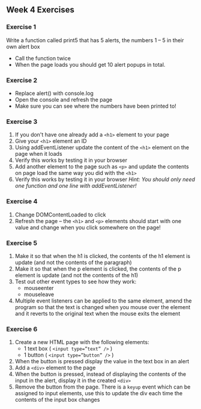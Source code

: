 ## Week 4 Exercises

### Exercise 1
Write a function called print5 that has 5 alerts, the numbers 1 – 5 in their own alert box
* Call the function twice
* When the page loads you should get 10 alert popups in total.

### Exercise 2
* Replace alert() with console.log
* Open the console and refresh the page
* Make sure you can see where the numbers have been printed to!

### Exercise 3
1. If you don't have one already add a `<h1>` element to your page
2. Give your `<h1>` element an ID
3. Using addEventListener update the content of the `<h1>` element on the page when it loads
4. Verify this works by testing it in your browser
5. Add another element to the page such as `<p>` and update the contents on page load the same way you did with the `<h1>`
6. Verify this works by testing it in your browser
_Hint: You should only need one function and one line with addEventListener!_

### Exercise 4
1. Change DOMContentLoaded to click
2. Refresh the page – the `<h1>` and `<p>` elements should start with one value and change when you click somewhere on the page!

### Exercise 5
1. Make it so that when the h1 is clicked, the contents of the h1 element is update (and not the contents of the paragraph)
2. Make it so that when the p element is clicked, the contents of the p element is update (and not the contents of the h1)
3. Test out other event types to see how they work:
	* mouseenter
	* mouseleave
4. Multiple event listeners can be applied to the same element, amend the program so that the text is changed when you mouse over the element and it reverts to the original text when the mouse exits the element

### Exercise 6
1. Create a new HTML page with the following elements:
	* 1 text box ( `<input type=”text” />` )
	* 1 button ( `<input type=”button” />` )
2. When the button is pressed display the value in the text box in an alert
3. Add a `<div>` element to the page
4. When the button is pressed, instead of displaying the contents of the input in the alert, display it in the created `<div>`
5. Remove the button from the page. There is a `keyup` event which can be assigned to input elements, use this to update the div each time the contents of the input box changes